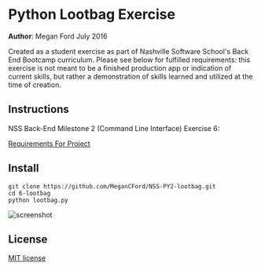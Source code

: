 # Python Lootbag Exercise

**Author**: Megan Ford July 2016 


Created as a student exercise as part of Nashville Software School's Back End Bootcamp curriculum. Please see below for fulfilled requirements: this exercise is not meant to be a finished production app or indication of current skills, but rather a demonstration of skills learned and utilized at the time of creation.


## Instructions


NSS Back-End Milestone 2 (Command Line Interface) Exercise 6: 


[Requirements For Project](https://github.com/nashville-software-school/python-milestones/blob/master/02-command-line-applications/exercises/CLI_BAG_OF_LOOT.md)



## Install


``` 
git clone https://github.com/MeganCFord/NSS-PY2-lootbag.git
cd 6-lootbag
python lootbag.py
```

![screenshot](lootbag_screenshot.jpg)


## License 


[MIT license](LICENSE.md)

